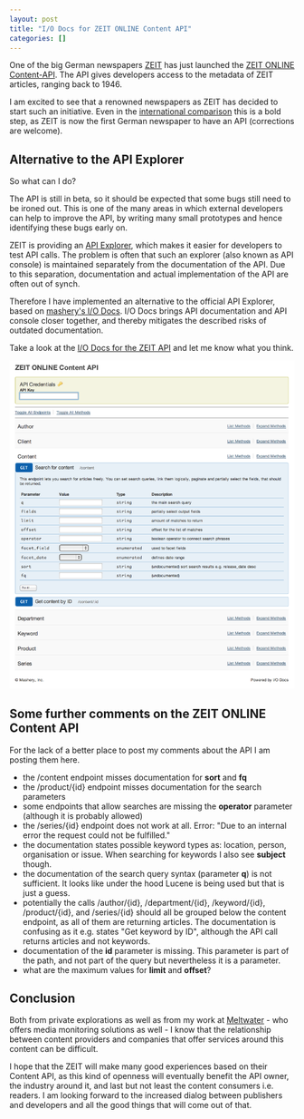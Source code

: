 ```yaml
---
layout: post
title: "I/O Docs for ZEIT ONLINE Content API"
categories: []
---
```


One of the big German newspapers [ZEIT](http://www.zeit.de) has just launched the [ZEIT ONLINE Content-API](http://developer.zeit.de/index/). The API gives developers access to the metadata of ZEIT articles, ranging back to 1946.

I am excited to see that a renowned newspapers as ZEIT has decided to start such an initiative. Even in the [international comparison](http://blog.programmableweb.com/2012/01/09/how-many-newspapers-have-an-api/) this is a bold step, as ZEIT is now the first German newspaper to have an API (corrections are welcome).

## Alternative to the API Explorer

So what can I do?

The API is still in beta, so it should be expected that some bugs still need to be ironed out. This is one of the many areas in which external developers can help to improve the API, by writing many small prototypes and hence identifying these bugs early on.

ZEIT is providing an [API Explorer](http://developer.zeit.de/explorer/), which makes it easier for developers to test API calls. The problem is often that such an explorer (also known as API console) is maintained separately from the documentation of the API. Due to this separation, documentation and actual implementation of the API are often out of synch.

Therefore I have implemented an alternative to the official API Explorer, based on [mashery's I/O Docs](http://www.mashery.com/product/io-docs). I/O Docs brings API documentation and API console closer together, and thereby mitigates the described risks of outdated documentation.

Take a look at the [I/O Docs for the ZEIT API](http://bit.ly/zeitapi-iodocs) and let me know what you think.

![Zeit API i/o docs](/images/zeitapi-iodocs.png)

## Some further comments on the ZEIT ONLINE Content API

For the lack of a better place to post my comments about the API I am posting them here.

- the /content endpoint misses documentation for **sort** and **fq**
- the /product/{id} endpoint misses documentation for the search parameters
- some endpoints that allow searches are missing the **operator** parameter (although it is probably allowed)
- the /series/{id} endpoint does not work at all. Error: "Due to an internal error the request could not be fulfilled."
- the documentation states possible keyword types as: location, person, organisation or issue. When searching for keywords I also see **subject** though.
- the documentation of the search query syntax (parameter **q**) is not sufficient. It looks like under the hood Lucene is being used but that is just a guess.
- potentially the calls /author/{id}, /department/{id}, /keyword/{id}, /product/{id}, and /series/{id} should all be grouped below the content endpoint, as all of them are returning articles. The documentation is confusing as it e.g. states "Get keyword by ID", although the API call returns articles and not keywords.
- documentation of the **id** parameter is missing. This parameter is part of the path, and not part of the query but nevertheless it is a parameter.
- what are the maximum values for **limit** and **offset**?

## Conclusion

Both from private explorations as well as from my work at [Meltwater](http://www.meltwater.com/) - who offers media monitoring solutions as well - I know that the relationship between content providers and companies that offer services around this content can be difficult.

I hope that the ZEIT will make many good experiences based on their Content API, as this kind of openness will eventually benefit the API owner, the industry around it, and last but not least the content consumers i.e. readers. I am looking forward to the increased dialog between publishers and developers and all the good things that will come out of that.

